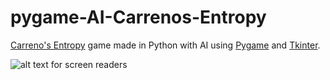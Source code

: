 # pygame-AI-Carrenos-Entropy
[Carreno's Entropy](http://www.di.fc.ul.pt/~jpn/gv/entropy.htm#:~:text=Carreno's%20Entropy%20is%20a%20two,straight%20line%20on%20any%20direction.) game made in Python with AI using [Pygame](https://www.pygame.org/news) and [Tkinter](https://docs.python.org/3/library/tkinter.html).

![alt text for screen readers](/capture.png "Text to show on mouseover")
